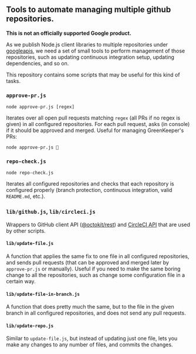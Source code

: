 ## Tools to automate managing multiple github repositories.

**This is not an officially supported Google product.**

As we publish Node.js client libraries to multiple repositories under
[googleapis](https://github.com/googleapis/), we need a set of small
tools to perform management of those repositories, such as updating
continuous integration setup, updating dependencies, and so on.

This repository contains some scripts that may be useful for this kind
of tasks.

### `approve-pr.js`

`node approve-pr.js [regex]`

Iterates over all open pull requests matching `regex` (all PRs if
no regex is given) in all configured repositories.
For each pull request, asks (in console) if it should be approved
and merged. Useful for managing GreenKeeper's PRs:

`node approve-pr.js 🚀`

### `repo-check.js`

`node repo-check.js`

Iterates all configured repositories and checks that each repository
is configured properly (branch protection, continuous integration,
valid `README.md`, etc.).

### `lib/github.js`, `lib/circleci.js`

Wrappers to GitHub client API
([@octokit/rest](https://github.com/octokit/rest.js)) and
[CircleCI API](https://circleci.com/docs/api/v1-reference/) that
are used by other scripts.

#### `lib/update-file.js`

A function that applies the same fix to one file in all configured
repositories, and sends pull requests (that can be approved and merged
later by `approve-pr.js` or manually). Useful if you need to make
the same boring change to all the repositories, such as change some
configuration file in a certain way.

#### `lib/update-file-in-branch.js`

A function that does pretty much the same, but to the file in the
given branch in all configured repositories, and does not send any
pull requests.

#### `lib/update-repo.js`

Similar to `update-file.js`, but instead of updating just one file,
lets you make any changes to any number of files, and commits the
changes.

